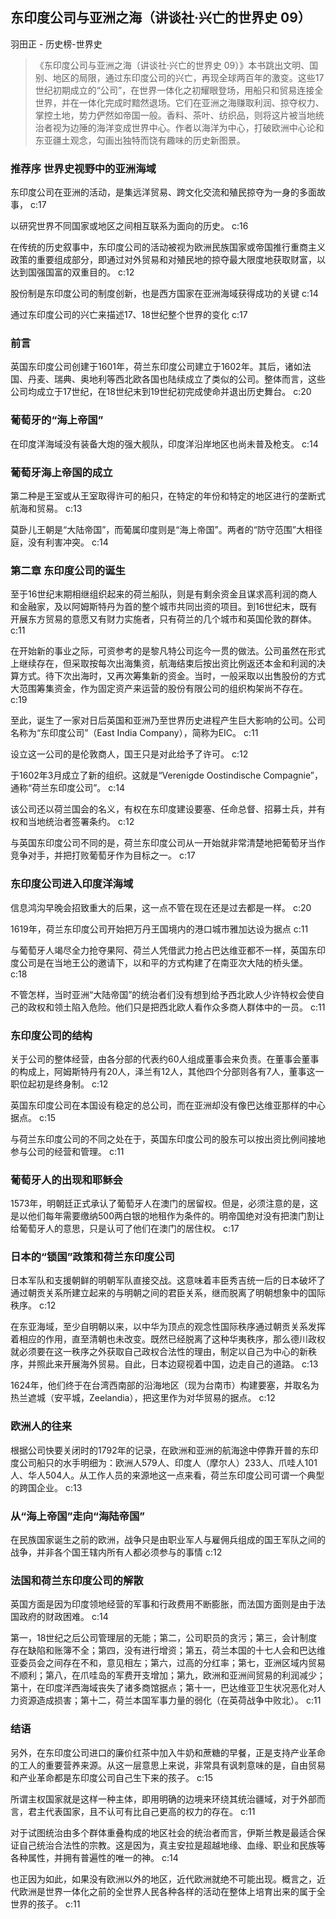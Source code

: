 ## 东印度公司与亚洲之海（讲谈社·兴亡的世界史 09）

羽田正  -  历史榜-世界史

> 《东印度公司与亚洲之海（讲谈社·兴亡的世界史 09）》本书跳出文明、国别、地区的局限，通过东印度公司的兴亡，再现全球两百年的激变。这些17世纪初期成立的“公司”，在世界一体化之初耀眼登场，用船只和贸易连接全世界，并在一体化完成时黯然退场。它们在亚洲之海赚取利润、掠夺权力、掌控土地，势力俨然如帝国一般。香料、茶叶、纺织品，则将这片被当地统治者视为边陲的海洋变成世界中心。作者以海洋为中心，打破欧洲中心论和东亚疆土观念，勾画出独特而饶有趣味的历史新图景。


### 推荐序 世界史视野中的亚洲海域

东印度公司在亚洲的活动，是集远洋贸易、跨文化交流和殖民掠夺为一身的多面故事， c:17

以研究世界不同国家或地区之间相互联系为面向的历史。 c:16

在传统的历史叙事中，东印度公司的活动被视为欧洲民族国家或帝国推行重商主义政策的重要组成部分，即通过对外贸易和对殖民地的掠夺最大限度地获取财富，以达到国强国富的双重目的。 c:12

股份制是东印度公司的制度创新，也是西方国家在亚洲海域获得成功的关键 c:14

通过东印度公司的兴亡来描述17、18世纪整个世界的变化 c:17

### 前言

英国东印度公司创建于1601年，荷兰东印度公司建立于1602年。其后，诸如法国、丹麦、瑞典、奥地利等西北欧各国也陆续成立了类似的公司。整体而言，这些公司均成立于17世纪，在18世纪末到19世纪初完成使命并退出历史舞台。 c:20

### 葡萄牙的“海上帝国”

在印度洋海域没有装备大炮的强大舰队，印度洋沿岸地区也尚未普及枪支。 c:14

### 葡萄牙海上帝国的成立

第二种是王室或从王室取得许可的船只，在特定的年份和特定的地区进行的垄断式航海和贸易。 c:13

莫卧儿王朝是“大陆帝国”，而葡属印度则是“海上帝国”。两者的“防守范围”大相径庭，没有利害冲突。 c:14

### 第二章 东印度公司的诞生

至于16世纪末期相继组织起来的荷兰船队，则是有剩余资金且谋求高利润的商人和金融家，及以阿姆斯特丹为首的整个城市共同出资的项目。到16世纪末，既有开展东方贸易的意愿又有财力实施者，只有荷兰的几个城市和英国伦敦的群体。
 c:11

在开始新的事业之际，可资参考的是黎凡特公司迄今一贯的做法。公司虽然在形式上继续存在，但采取按每次出海集资，航海结束后按出资比例返还本金和利润的决算方式。待下次出海时，又再次筹集新的资金。当时，一般采取以出售股份的方式大范围筹集资金，作为固定资产来运营的股份有限公司的组织构架尚不存在。 c:19

至此，诞生了一家对日后英国和亚洲乃至世界历史进程产生巨大影响的公司。公司名称为“东印度公司”（East India Company），简称为EIC。 c:11

设立这一公司的是伦敦商人，国王只是对此给予了许可。 c:12

于1602年3月成立了新的组织。这就是“Verenigde Oostindische Compagnie”，通称“荷兰东印度公司”。 c:14

该公司还以荷兰国会的名义，有权在东印度建设要塞、任命总督、招募士兵，并有权和当地统治者签署条约。 c:12

与英国东印度公司不同的是，荷兰东印度公司从一开始就非常清楚地把葡萄牙当作竞争对手，并把打败葡萄牙作为目标之一。 c:17

### 东印度公司进入印度洋海域

信息鸿沟早晚会招致重大的后果，这一点不管在现在还是过去都是一样。 c:20

1619年，荷兰东印度公司开始把万丹王国境内的港口城市雅加达设为据点 c:11

与葡萄牙人竭尽全力抢夺果阿、荷兰人凭借武力抢占巴达维亚都不一样，英国东印度公司是在当地王公的邀请下，以和平的方式构建了在南亚次大陆的桥头堡。 c:18

不管怎样，当时亚洲“大陆帝国”的统治者们没有想到给予西北欧人少许特权会使自己的政权和领土陷入危险。他们只是把西北欧人看作众多商人群体中的一员。 c:11

### 东印度公司的结构

关于公司的整体经营，由各分部的代表约60人组成董事会来负责。在董事会董事的构成上，阿姆斯特丹有20人，泽兰有12人，其他四个分部则各有7人，董事这一职位起初是终身制。 c:12

英国东印度公司在本国设有稳定的总公司，而在亚洲却没有像巴达维亚那样的中心据点。 c:15

与荷兰东印度公司的不同之处在于，英国东印度公司的股东可以按出资比例间接地参与公司的经营和管理。 c:11

### 葡萄牙人的出现和耶稣会

1573年，明朝廷正式承认了葡萄牙人在澳门的居留权。但是，必须注意的是，这是以他们每年需要缴纳500两白银的地租作为条件的。明帝国绝对没有把澳门割让给葡萄牙人的意思，只是认可了他们在澳门的居住权。 c:17

### 日本的“锁国”政策和荷兰东印度公司

日本军队和支援朝鲜的明朝军队直接交战。这意味着丰臣秀吉统一后的日本破坏了通过朝贡关系所建立起来的与明朝之间的君臣关系，继而脱离了明朝想象中的国际秩序。 c:12

在东亚海域，至少自明朝以来，以中华为顶点的观念性国际秩序通过朝贡关系发挥着相应的作用，直至清朝也未改变。既然已经脱离了这种华夷秩序，那么德川政权就必须要在这一秩序之外获取自己政权合法性的理由，制定以自己为中心的新秩序，并照此来开展海外贸易。自此，日本边窥视着中国，边走自己的道路。 c:13

1624年，他们终于在台湾西南部的沿海地区（现为台南市）构建要塞，并取名为热兰遮城（安平城，Zeelandia），把这里作为对华贸易的据点。 c:12

### 欧洲人的往来

根据公司快要关闭时的1792年的记录，在欧洲和亚洲的航海途中停靠开普的东印度公司船只的水手明细为：欧洲人579人、印度人（摩尔人）233人、爪哇人101人、华人504人。从工作人员的来源地这一点来看，荷兰东印度公司可谓一个典型的跨国企业。 c:13

### 从“海上帝国”走向“海陆帝国”

在民族国家诞生之前的欧洲，战争只是由职业军人与雇佣兵组成的国王军队之间的战争，并非各个国王辖内所有人都必须参与的事情 c:12

### 法国和荷兰东印度公司的解散

英国方面是因为印度领地经营的军事和行政费用不断膨胀，而法国方面则是由于法国政府的财政困难。 c:14

第一，18世纪之后公司管理层的无能；第二，公司职员的贪污；第三，会计制度存在缺陷和账簿不全；第四，没有进行增资；第五，荷兰本国的十七人会和巴达维亚委员会之间存在不和，意见相左；第六，过高的分红率；第七，亚洲区域内贸易不顺利；第八，在爪哇岛的军费开支增加；第九，欧洲和亚洲间贸易的利润减少；第十，在印度洋西海域丧失了诸多商馆据点；第十一，巴达维亚卫生状况恶化对人力资源造成损害；第十二，荷兰本国军事力量的弱化（在英荷战争中败北）。 c:11

### 结语

另外，在东印度公司进口的廉价红茶中加入牛奶和蔗糖的早餐，正是支持产业革命的工人的重要营养来源。从这一层意思上来说，非常具有讽刺意味的是，自由贸易和产业革命都是东印度公司自己生下来的孩子。 c:15

所谓主权国家就是这样一种主体，即用明确的边境来环绕其统治疆域，对于外部而言，君主代表国家，且不认可有比自己更高的权力的存在。 c:11

对于试图统治由多个群体重叠构成的地区社会的统治者而言，伊斯兰教是最适合保证自己统治合法性的宗教。这是因为，真主安拉是超越地缘、血缘、职业和民族等各种属性，并拥有普遍性的唯一的神。 c:14

也正因为如此，如果没有欧洲以外的地区，近代欧洲就绝不可能出现。概言之，近代欧洲是世界一体化之前的全世界人民各种各样的活动在整体上培育出来的属于全世界的孩子。 c:11